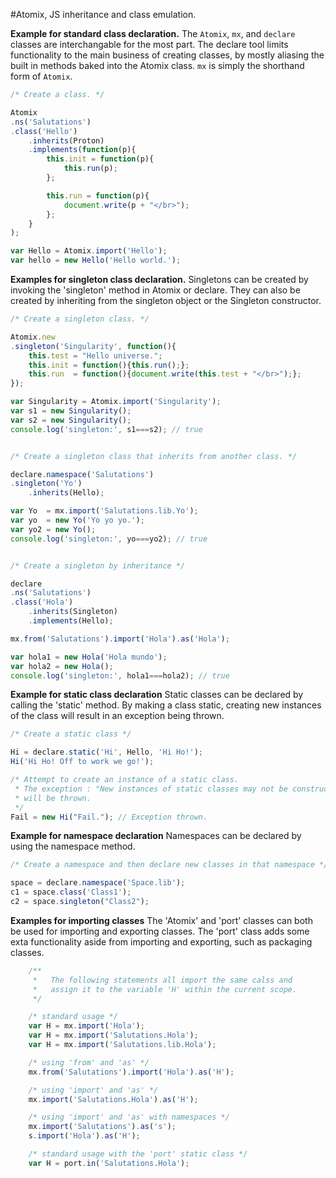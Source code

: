 #Atomix, JS inheritance and class emulation.

**Example for standard class declaration.**
The `Atomix`, `mx`, and `declare` classes are interchangable for the most part.
The declare tool limits functionality to the main business of creating classes,
by mostly aliasing the built in methods baked into the Atomix class. `mx` is
simply the shorthand form of `Atomix`.

```javascript
/* Create a class. */

Atomix
.ns('Salutations')
.class('Hello')
    .inherits(Proton)
    .implements(function(p){
        this.init = function(p){
            this.run(p);
        };

        this.run = function(p){
            document.write(p + "</br>");
        };
    }
);

var Hello = Atomix.import('Hello');
var hello = new Hello('Hello world.');
```


**Examples for singleton class declaration.**
Singletons can be created by invoking the 'singleton' method in Atomix or declare.
They can also be created by inheriting from the singleton object or the Singleton constructor.

```javascript
/* Create a singleton class. */

Atomix.new
.singleton('Singularity', function(){
    this.test = "Hello universe.";
    this.init = function(){this.run();};
    this.run  = function(){document.write(this.test + "</br>");};
});

var Singularity = Atomix.import('Singularity');
var s1 = new Singularity();
var s2 = new Singularity();
console.log('singleton:', s1===s2); // true


/* Create a singleton class that inherits from another class. */

declare.namespace('Salutations')
.singleton('Yo')
    .inherits(Hello);

var Yo  = mx.import('Salutations.lib.Yo');
var yo  = new Yo('Yo yo yo.');
var yo2 = new Yo();
console.log('singleton:', yo===yo2); // true


/* Create a singleton by inheritance */

declare
.ns('Salutations')
.class('Hola')
    .inherits(Singleton)
    .implements(Hello);

mx.from('Salutations').import('Hola').as('Hola');

var hola1 = new Hola('Hola mundo');
var hola2 = new Hola();
console.log('singleton:', hola1===hola2); // true
```


**Example for static class declaration**
Static classes can be declared by calling the 'static' method.
By making a class static, creating new instances of the class
will result in an exception being thrown.

```javascript
/* Create a static class */

Hi = declare.static('Hi', Hello, 'Hi Ho!');
Hi('Hi Ho! Off to work we go!');

/* Attempt to create an instance of a static class.
 * The exception : "New instances of static classes may not be constructed."
 * will be thrown.
 */
Fail = new Hi("Fail."); // Exception thrown.
```


**Example for namespace declaration**
Namespaces can be declared by using the namespace method.

```javascript
/* Create a namespace and then declare new classes in that namespace */

space = declare.namespace('Space.lib');
c1 = space.class('Class1');
c2 = space.singleton("Class2");
```


**Examples for importing classes**
The 'Atomix' and 'port' classes can both be used for importing and exporting classes.
The 'port' class adds some exta functionality aside from importing and exporting, such as packaging classes.

```javascript
    /**
     *   The following statements all import the same calss and
     *   assign it to the variable 'H' within the current scope.
     */

    /* standard usage */
    var H = mx.import('Hola');
    var H = mx.import('Salutations.Hola');
    var H = mx.import('Salutations.lib.Hola');

    /* using 'from' and 'as' */
    mx.from('Salutations').import('Hola').as('H');

    /* using 'import' and 'as' */
    mx.import('Salutations.Hola').as('H');

    /* using 'import' and 'as' with namespaces */
    mx.import('Salutations').as('s');
    s.import('Hola').as('H');

    /* standard usage with the 'port' static class */
    var H = port.in('Salutations.Hola');
```